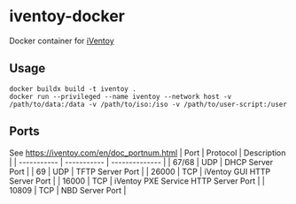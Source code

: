 # iventoy-docker

Docker container for [iVentoy](https://iventoy.com)

## Usage
```
docker buildx build -t iventoy .
docker run --privileged --name iventoy --network host -v /path/to/data:/data -v /path/to/iso:/iso -v /path/to/user-script:/user
```

## Ports
See https://iventoy.com/en/doc_portnum.html
| Port        | Protocol    | Description    |
| ----------- | ----------- | -------------- |
| 67/68	| UDP               | DHCP Server Port   |
| 69	| UDP               | TFTP Server Port   |
| 26000	| TCP               | iVentoy GUI HTTP Server Port   |
| 16000	| TCP               | iVentoy PXE Service HTTP Server Port   |
| 10809	| TCP               | NBD Server Port    |